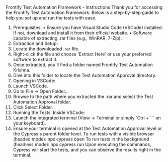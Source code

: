 Frontify Test Automation Framework - Instructions
Thank you for accessing the Frontify Test Automation Framework. Below is a step-by-step guide to help you set up and run the tests with ease.
1. Prerequisites:
•	Ensure you have Visual Studio Code (VSCode) installed. If not, download and install it from their official website.
•	Software capable of extracting .rar files (e.g., WinRAR, 7-Zip).
2. Extraction and Setup:
1.	Locate the downloaded .rar file.
2.	Right-click the file and choose 'Extract Here' or use your preferred software to extract it.
3.	Once extracted, you'll find a folder named Frontify Test Automation Krishna.
4.	Dive into this folder to locate the Test Automation Approval directory.
3. Opening in VSCode:
1.	Launch VSCode.
2.	Go to File -> Open Folder...
3.	Browse to the path where you extracted the .rar and select the Test Automation Approval folder.
4.	Click Select Folder.
4. Running the Tests:
Inside VSCode:
1.	Launch the integrated terminal (View -> Terminal or simply `Ctrl + ``` on your keyboard).
2.	Ensure your terminal is opened at the Test Automation Approval level or the Cypress's parent folder level.
To run tests with a visible browser (headed mode):
npx cypress open 
To run tests in the background (headless mode):
npx cypress run 
Upon executing the commands, Cypress will start the tests, and you can observe the results right in the terminal.

